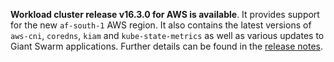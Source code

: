 **Workload cluster release v16.3.0 for AWS is available**. It provides support for the new `af-south-1` AWS region. It also contains the latest versions of `aws-cni`, `coredns`, `kiam` and `kube-state-metrics` as well as various updates to Giant Swarm applications. Further details can be found in the [release notes](https://docs.giantswarm.io/changes/workload-cluster-releases-aws/releases/aws-v16.3.0/).
